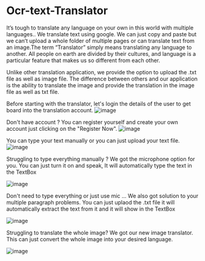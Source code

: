 # Ocr-text-Translator

It’s tough to translate any language on your own in this world with multiple languages.. 
We translate text using google. We can  just copy and paste but we can’t upload a whole folder of multiple pages 
or can translate text from an image.The term “Translator” simply means translating any language to another.
All people on earth are divided by their cultures, and language is a particular feature that makes us so different from each other. 

Unlike other translation application, we provide the option to upload the .txt file as well as image file.
The difference between others and our application is the ability to translate the image and provide the translation in the image file as well as txt file.



Before starting with the translator, let's login the details of the user to get board into the translation account.
![image](https://user-images.githubusercontent.com/85027477/176686489-a0df4a7e-f75e-4978-ace8-4661e92afed6.png)


Don't have account ? You can register yourself and create your own account just clicking on the "Register Now".
![image](https://user-images.githubusercontent.com/85027477/176686581-1385593f-499c-48b7-93e6-037ffe496107.png)



You can type your text manually or you can just upload your text file.
![image](https://user-images.githubusercontent.com/85027477/180706823-445aa3ee-df5a-46db-ab66-e8c126dae889.png)




Struggling to type everything manually ? We got the microphone option for you. 
You can just turn it on and speak, It will automatically type the text in the TextBox

![image](https://user-images.githubusercontent.com/85027477/176686677-593e3a26-55ce-4a55-9e3e-71bb08f9e724.png)


Don't need to type everything or just use mic ... We also got solution to your multiple paragraph problems. 
You can just uplaod the .txt file it will automatically extract the text from it and it will show in the TextBox

![image](https://user-images.githubusercontent.com/85027477/180707386-d4fad45e-297a-4143-aed5-a6bc352ed990.png)




Struggling to translate the whole image? We got our new image translator. This can just convert the whole image into your desired language.

![image](https://user-images.githubusercontent.com/85027477/180707000-da2a4183-5f21-4937-8c6d-d30eefad11b6.png)



